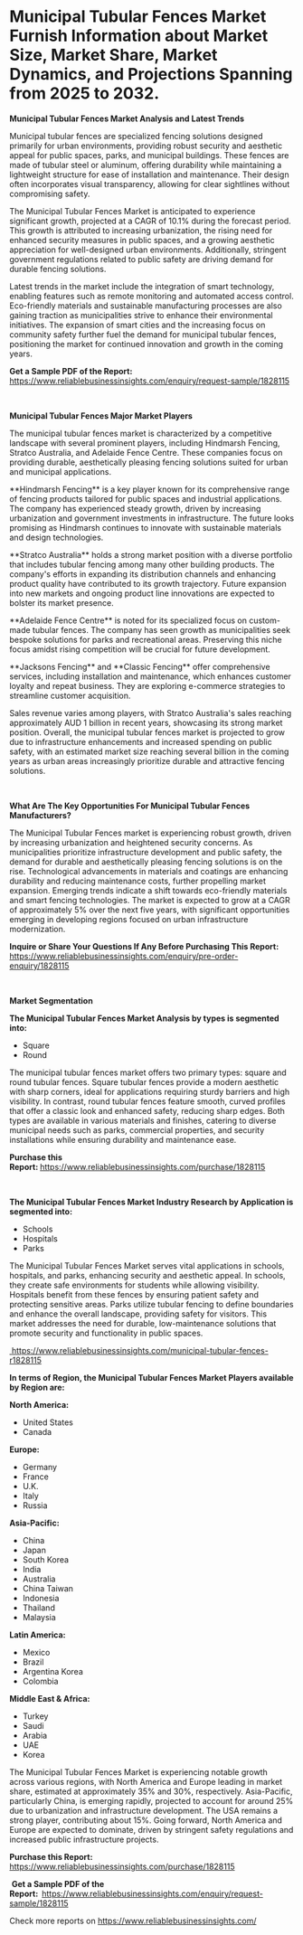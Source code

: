 <p><h1>Municipal Tubular Fences Market Furnish Information about Market Size, Market Share, Market Dynamics, and Projections Spanning from 2025 to 2032.</h1></p><p><strong>Municipal Tubular Fences Market Analysis and Latest Trends</strong></p>
<p><p>Municipal tubular fences are specialized fencing solutions designed primarily for urban environments, providing robust security and aesthetic appeal for public spaces, parks, and municipal buildings. These fences are made of tubular steel or aluminum, offering durability while maintaining a lightweight structure for ease of installation and maintenance. Their design often incorporates visual transparency, allowing for clear sightlines without compromising safety.</p><p>The Municipal Tubular Fences Market is anticipated to experience significant growth, projected at a CAGR of 10.1% during the forecast period. This growth is attributed to increasing urbanization, the rising need for enhanced security measures in public spaces, and a growing aesthetic appreciation for well-designed urban environments. Additionally, stringent government regulations related to public safety are driving demand for durable fencing solutions.</p><p>Latest trends in the market include the integration of smart technology, enabling features such as remote monitoring and automated access control. Eco-friendly materials and sustainable manufacturing processes are also gaining traction as municipalities strive to enhance their environmental initiatives. The expansion of smart cities and the increasing focus on community safety further fuel the demand for municipal tubular fences, positioning the market for continued innovation and growth in the coming years.</p></p>
<p><strong>Get a Sample PDF of the Report:&nbsp;</strong> <a href="https://www.reliablebusinessinsights.com/enquiry/request-sample/1828115?utm_campaign=57&utm_medium=2&utm_source=Github&utm_content=ia&utm_term=28022025&utm_id=municipal-tubular-fences">https://www.reliablebusinessinsights.com/enquiry/request-sample/1828115</a></p>
<p>&nbsp;</p>
<p><strong>Municipal Tubular Fences Major Market Players</strong></p>
<p><p>The municipal tubular fences market is characterized by a competitive landscape with several prominent players, including Hindmarsh Fencing, Stratco Australia, and Adelaide Fence Centre. These companies focus on providing durable, aesthetically pleasing fencing solutions suited for urban and municipal applications.</p><p>**Hindmarsh Fencing** is a key player known for its comprehensive range of fencing products tailored for public spaces and industrial applications. The company has experienced steady growth, driven by increasing urbanization and government investments in infrastructure. The future looks promising as Hindmarsh continues to innovate with sustainable materials and design technologies.</p><p>**Stratco Australia** holds a strong market position with a diverse portfolio that includes tubular fencing among many other building products. The company's efforts in expanding its distribution channels and enhancing product quality have contributed to its growth trajectory. Future expansion into new markets and ongoing product line innovations are expected to bolster its market presence.</p><p>**Adelaide Fence Centre** is noted for its specialized focus on custom-made tubular fences. The company has seen growth as municipalities seek bespoke solutions for parks and recreational areas. Preserving this niche focus amidst rising competition will be crucial for future development.</p><p>**Jacksons Fencing** and **Classic Fencing** offer comprehensive services, including installation and maintenance, which enhances customer loyalty and repeat business. They are exploring e-commerce strategies to streamline customer acquisition.</p><p>Sales revenue varies among players, with Stratco Australia's sales reaching approximately AUD 1 billion in recent years, showcasing its strong market position. Overall, the municipal tubular fences market is projected to grow due to infrastructure enhancements and increased spending on public safety, with an estimated market size reaching several billion in the coming years as urban areas increasingly prioritize durable and attractive fencing solutions.</p></p>
<p>&nbsp;</p>
<p><strong>What Are The Key Opportunities For Municipal Tubular Fences Manufacturers?</strong></p>
<p><p>The Municipal Tubular Fences market is experiencing robust growth, driven by increasing urbanization and heightened security concerns. As municipalities prioritize infrastructure development and public safety, the demand for durable and aesthetically pleasing fencing solutions is on the rise. Technological advancements in materials and coatings are enhancing durability and reducing maintenance costs, further propelling market expansion. Emerging trends indicate a shift towards eco-friendly materials and smart fencing technologies. The market is expected to grow at a CAGR of approximately 5% over the next five years, with significant opportunities emerging in developing regions focused on urban infrastructure modernization.</p></p>
<p><strong>Inquire or Share Your Questions If Any Before Purchasing This Report:</strong> <a href="https://www.reliablebusinessinsights.com/enquiry/pre-order-enquiry/1828115?utm_campaign=57&utm_medium=2&utm_source=Github&utm_content=ia&utm_term=28022025&utm_id=municipal-tubular-fences">https://www.reliablebusinessinsights.com/enquiry/pre-order-enquiry/1828115</a></p>
<p>&nbsp;</p>
<p><strong>Market Segmentation</strong></p>
<p><strong>The Municipal Tubular Fences Market Analysis by types is segmented into:</strong></p>
<p><ul><li>Square</li><li>Round</li></ul></p>
<p><p>The municipal tubular fences market offers two primary types: square and round tubular fences. Square tubular fences provide a modern aesthetic with sharp corners, ideal for applications requiring sturdy barriers and high visibility. In contrast, round tubular fences feature smooth, curved profiles that offer a classic look and enhanced safety, reducing sharp edges. Both types are available in various materials and finishes, catering to diverse municipal needs such as parks, commercial properties, and security installations while ensuring durability and maintenance ease.</p></p>
<p><strong>Purchase this Report:&nbsp;</strong><a href="https://www.reliablebusinessinsights.com/purchase/1828115?utm_campaign=57&utm_medium=2&utm_source=Github&utm_content=ia&utm_term=28022025&utm_id=municipal-tubular-fences">https://www.reliablebusinessinsights.com/purchase/1828115</a></p>
<p>&nbsp;</p>
<p><strong>The Municipal Tubular Fences Market Industry Research by Application is segmented into:</strong></p>
<p><ul><li>Schools</li><li>Hospitals</li><li>Parks</li></ul></p>
<p><p>The Municipal Tubular Fences Market serves vital applications in schools, hospitals, and parks, enhancing security and aesthetic appeal. In schools, they create safe environments for students while allowing visibility. Hospitals benefit from these fences by ensuring patient safety and protecting sensitive areas. Parks utilize tubular fencing to define boundaries and enhance the overall landscape, providing safety for visitors. This market addresses the need for durable, low-maintenance solutions that promote security and functionality in public spaces.</p></p>
<p><a href="https://www.reliablebusinessinsights.com/municipal-tubular-fences-r1828115?utm_campaign=57&utm_medium=2&utm_source=Github&utm_content=ia&utm_term=28022025&utm_id=municipal-tubular-fences">&nbsp;https://www.reliablebusinessinsights.com/municipal-tubular-fences-r1828115</a></p>
<p><strong>In terms of Region, the Municipal Tubular Fences Market Players available by Region are:</strong></p>
<p>
    <p> <strong> North America: </strong>
        <ul>
            <li>United States</li>
            <li>Canada</li>
        </ul>
        </p> 
    <p> <strong> Europe: </strong>
        <ul>
            <li>Germany</li>
            <li>France</li>
            <li>U.K.</li>
            <li>Italy</li>
            <li>Russia</li>
        </ul>
        </p> 
    <p> <strong> Asia-Pacific: </strong>
        <ul>
            <li>China</li>
            <li>Japan</li>
            <li>South Korea</li>
            <li>India</li>
            <li>Australia</li>
            <li>China Taiwan</li>
            <li>Indonesia</li>
            <li>Thailand</li>
            <li>Malaysia</li>
        </ul>
        </p> 
    <p> <strong> Latin America: </strong>
        <ul>
            <li>Mexico</li>
            <li>Brazil</li>
            <li>Argentina Korea</li>
            <li>Colombia</li>
        </ul>
        </p> 
    <p> <strong> Middle East & Africa: </strong>
        <ul>
            <li>Turkey</li>
            <li>Saudi</li>
            <li>Arabia</li>
            <li>UAE</li>
            <li>Korea</li>
        </ul>
    </p>
    </p>
<p><p>The Municipal Tubular Fences Market is experiencing notable growth across various regions, with North America and Europe leading in market share, estimated at approximately 35% and 30%, respectively. Asia-Pacific, particularly China, is emerging rapidly, projected to account for around 25% due to urbanization and infrastructure development. The USA remains a strong player, contributing about 15%. Going forward, North America and Europe are expected to dominate, driven by stringent safety regulations and increased public infrastructure projects.</p></p>
<p><strong>Purchase this Report: </strong><a href="https://www.reliablebusinessinsights.com/purchase/1828115?utm_campaign=57&utm_medium=2&utm_source=Github&utm_content=ia&utm_term=28022025&utm_id=municipal-tubular-fences">https://www.reliablebusinessinsights.com/purchase/1828115</a></p>
<p>&nbsp;<strong>Get a Sample PDF of the Report:&nbsp;&nbsp;</strong><a href="https://www.reliablebusinessinsights.com/enquiry/request-sample/1828115?utm_campaign=57&utm_medium=2&utm_source=Github&utm_content=ia&utm_term=28022025&utm_id=municipal-tubular-fences">https://www.reliablebusinessinsights.com/enquiry/request-sample/1828115</a></p>
<p><strong></strong></p>
<p>Check more reports on <a href="https://www.reliablebusinessinsights.com/?utm_campaign=57&utm_medium=2&utm_source=Github&utm_content=ia&utm_term=28022025&utm_id=municipal-tubular-fences">https://www.reliablebusinessinsights.com/</a></p>